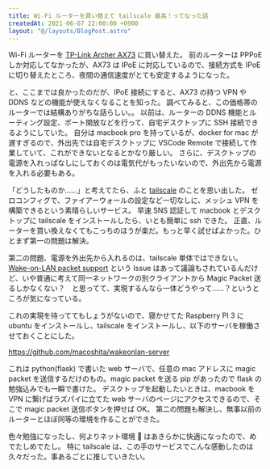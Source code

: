 ```yaml
---
title: Wi-Fi ルーターを買い替えて tailscale 最高！ってなった話
createdAt: 2021-06-07 22:00:00 +0900
layout: "@/layouts/BlogPost.astro"
---
```


Wi-Fi ルーターを [TP-Link Archer AX73](https://www.tp-link.com/jp/home-networking/wifi-router/archer-ax73/) に買い替えた。
前のルーターは PPPoE しか対応してなかったが、AX73 は IPoE に対応しているので、接続方式を IPoE に切り替えたところ、夜間の通信速度がとても安定するようになった。

と、ここまでは良かったのだが、IPoE 接続にすると、AX73 の持つ VPN や DDNS などの機能が使えなくなることを知った。
調べてみると、この価格帯のルーターでは結構ありがちな話らしい。。
以前は、ルーターの DDNS 機能とルーティング設定、ポート開放などを行って、自宅デスクトップに SSH 接続できるようにしていた。
自分は macbook pro を持っているが、docker for mac が遅すぎるので、外出先では自宅デスクトップに VSCode Remote で接続して作業していて、これができないとなるとかなり厳しい。
さらに、デスクトップの電源を入れっぱなしにしておくのは電気代がもったいないので、外出先から電源を入れる必要もある。

「どうしたものか……」と考えてたら、ふと [tailscale](https://tailscale.com/) のことを思い出した。
ゼロコンフィグで、ファイアーウォールの設定など一切なしに、メッシュ VPN を構築できるという素晴らしいサービス。
早速 SNS 認証して macbook とデスクトップに tailscale をインストールしたら、いとも簡単に ssh できた。
正直、ルーターを買い換えなくてもこっちのほうが楽だ。もっと早く試せばよかった。ひとまず第一の問題は解決。

第二の問題、電源を外出先から入れるのは、tailscale 単体ではできない。
[Wake-on-LAN packet support](https://github.com/tailscale/tailscale/issues/306) という Issue はあって議論もされているんだけど、いや普通に考えて同一ネットワークの別クライアントから Magic Packet 送るしかなくない？　と思ってて、実現するんなら一体どうやって……？というところが気になっている。

これの実現を待っててもしょうがないので、寝かせてた Raspberry PI 3 に ubuntu をインストールし、tailscale をインストールし、以下のサーバを稼働させておくことにした。

https://github.com/macoshita/wakeonlan-server

これは python(flask) で書いた web サーバで、任意の mac アドレスに magic packet を送信するだけのもの。magic packet を送る pip があったので flask の勉強込みでも一瞬で書けた。
デスクトップを起動したいときは、macbook を VPN に繋げばラズパイに立てた web サーバのページにアクセスできるので、そこで magic packet 送信ボタンを押せば OK。
第二の問題も解決し、無事以前のルーターとほぼ同等の環境を作ることができた。

色々勉強になったし、何よりネット環境  はあきらかに快適になったので、めでたしめでたし。
特に tailscale は、この手のサービスでこんな感動したのは久々だった。事あるごとに推していきたい。
